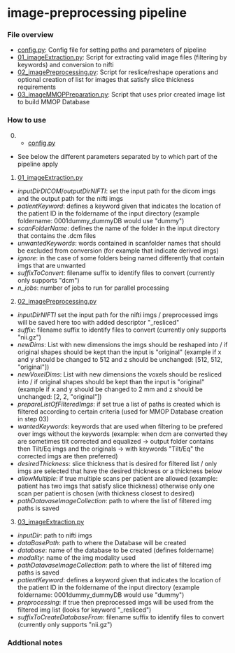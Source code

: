 # image-preprocessing pipeline

### File overview
* [config.py](config.py): Config file for setting paths and parameters of pipeline
* [01_imageExtraction.py](01_imageExtraction.py): Script for extracting valid image files (filtering by keywords) and conversion to nifti 
* [02_imagePreprocessing.py](02_imagePreprocessing.py): Script for reslice/reshape operations and optional creation of list for images that satisfy slice thickness requirements 
* [03_imageMMOPPreparation.py](03_imageMMOPPreparation.py): Script that uses prior created image list to build MMOP Database

### How to use
00. * [config.py](config.py)
* See below the different parameters separated by to which part of the pipeline apply 

01. [01_imageExtraction.py](01_imageExtraction.py)
* *inputDirDICOM*/*outputDirNIFTI*: set the input path for the dicom imgs and the output path for the nifti imgs
* *patientKeyword*: defines a keyword given that indicates the location of the patient ID in the foldername of the input directory (example foldername: 0001dummy_dummyDB would use "dummy")
* *scanFolderName*: defines the name of the folder in the input directory that contains the .dcm files
* *unwantedKeywords*: words contained in scanfolder names that should be excluded from conversion (for example that indicate derived imgs)
* *ignore*: in the case of some folders being named differently that contain imgs that are unwanted
* *suffixToConvert*: filename suffix to identify files to convert (currently only supports "dcm")
* *n_jobs*: number of jobs to run for parallel processing 

02. [02_imagePreprocessing.py](02_imagePreprocessing.py)
* *inputDirNIFTI* set the input path for the nifti imgs / preprocessed imgs will be saved here too with added descriptor "_resliced"
* *suffix*: filename suffix to identify files to convert (currently only supports "nii.gz")
* *newDims*: List with new dimensions the imgs should be reshaped into / if original shapes should be kept than the input is "original" (example if x and y should be changed to 512 and z should be unchanged: [512, 512, "original"])
* *newVoxelDims*: List with new dimensions the voxels should be resliced into / if original shapes should be kept than the input is "original" (example if x and y should be changed to 2 mm and z should be unchanged: [2, 2, "original"])
* *prepareListOfFilteredImgs*: if set true a list of paths is created which is filtered according to certain criteria (used for MMOP Database creation in step 03)
* *wantedKeywords*: keywords that are used when filtering to be prefered over imgs without the keywords (example: when dcm are converted they are sometimes tilt corrected and equalized -> output folder contains then Tilt/Eq imgs and the originals -> with keywords "Tilt/Eq" the corrected imgs are then preferred)
* *desiredThickness*: slice thickness that is desired for filtered list / only imgs are selected that have the desired thickness or a thickness below
* *allowMultiple*: if true multiple scans per patient are allowed (example: patient has two imgs that satisfy slice thickness) otherwise only one scan per patient is chosen (with thickness closest to desired)
* *pathDatavaseImageCollection*: path to where the list of filtered img paths is saved 

03. [03_imageExtraction.py](03_imageExtraction.py)
* *inputDir*: path to nifti imgs
* *dataBasePath*: path to where the Database will be created
* *database*: name of the database to be created (defines foldername)
* *modality*: name of the img modality used
* *pathDatavaseImageCollection*: path to where the list of filtered img paths is saved 
* *patientKeyword*: defines a keyword given that indicates the location of the patient ID in the foldername of the input directory (example foldername: 0001dummy_dummyDB would use "dummy")
* *preprocessing*: if true then preprocessed imgs will be used from the filtered img list (looks for keyword "_resliced")
* *suffixToCreateDatabaseFrom*: filename suffix to identify files to convert (currently only supports "nii.gz")

### Addtional notes


